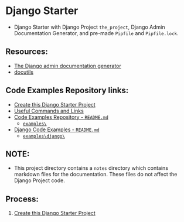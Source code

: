 # Django Starter
* Django Starter with Django Project `the_project`, Django Admin Documentation Generator, and pre-made `Pipfile` and `Pipfile.lock`.

## Resources:
* [The Django admin documentation generator](https://docs.djangoproject.com/en/4.1/ref/contrib/admin/admindocs/)
* [docutils](https://pypi.org/project/docutils/)

## Code Examples Repository links:
* [Create this Django Starter Project](./notes/00_create_django_starter.md)
* [Useful Commands and Links](./notes/00_useful_commands_and_links.md)
* [Code Examples Repository - `README.md`](../../README.md)
    * [`examples\`](../../)
* [Django Code Examples - `README.md`](../README.md)
    * [`examples\django\`](../)

## **NOTE:**
* This project directory contains a `notes` directory which contains markdown files for the documentation. These files do not affect the Django Project code.

## Process:
1. [Create this Django Starter Project](./notes/00_create_django_starter.md)